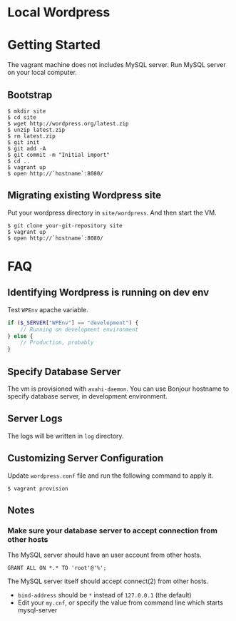# Local Wordpress

# Getting Started

The vagrant machine does not includes MySQL server. Run MySQL server on your local computer.

## Bootstrap

```
$ mkdir site
$ cd site
$ wget http://wordpress.org/latest.zip
$ unzip latest.zip
$ rm latest.zip
$ git init
$ git add -A
$ git commit -m "Initial import"
$ cd ..
$ vagrant up
$ open http://`hostname`:8080/
```

## Migrating existing Wordpress site

Put your wordpress directory in `site/wordpress`. And then start the VM.

```
$ git clone your-git-repository site
$ vagrant up
$ open http://`hostname`:8080/
```

# FAQ

## Identifying Wordpress is running on dev env

Test `WPEnv` apache variable.

```php
if ($_SERVER["WPEnv"] == "development") {
	// Running on development environment
} else {
	// Production, probably
}
```

## Specify Database Server

The vm is provisioned with `avahi-daemon`. You can use Bonjour hostname to specify database server, in development environment.

## Server Logs

The logs will be written in `log` directory.

## Customizing Server Configuration

Update `wordpress.conf` file and run the following command to apply it.

```
$ vagrant provision
```

## Notes

### Make sure your database server to accept connection from other hosts

The MySQL server should have an user account from other hosts.

```mysql
GRANT ALL ON *.* TO 'root'@'%';
```

The MySQL server itself should accept connect(2) from other hosts.

* `bind-address` should be `*` instead of `127.0.0.1` (the default)
* Edit your `my.cnf`, or specify the value from command line which starts mysql-server
